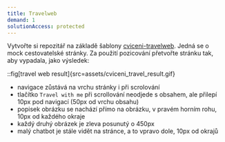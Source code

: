 ```yaml
---
title: Travelweb
demand: 1
solutionAccess: protected
---
```


Vytvořte si repozitář na základě šablony [cviceni-travelweb](https://github.com/Czechitas-podklady-WEB/cviceni-travelweb).
Jedná se o mock cestovatelské stránky. Za použití pozicování přetvořte stránku tak, aby vypadala, jako výsledek:

::fig[travel web result]{src=assets/cviceni_travel_result.gif}

- navigace zůstává na vrchu stránky i při scrolování
- tlačítko `Travel with me` při scrollování neodjede s obsahem, ale přilepí 10px pod navigací (50px od vrchu obsahu)
- popisek obrázku se nachází přímo na obrázku, v pravém horním rohu, 10px od každého okraje
- každý druhý obrázek je zleva posunutý o 450px
- malý chatbot je stále vidět na stránce, a to vpravo dole, 10px od okrajů
